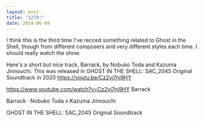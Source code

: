 ```yaml
---
layout: post
title: "1270:"
date: 2024-06-09
---
```


I think this is the third time I've recced something related to Ghost in the Shell, though from different composers and very different styles each time. I should really watch the show. 

Here's a short but nice track, Barrack, by Nobuko Toda and Kazuma Jinnouchi. This was released in GHOST IN THE SHELL: SAC_2045 Original Soundtrack in 2020
https://youtu.be/Cz2vj7nj9HY

https://www.youtube.com/watch?v=Cz2vj7nj9HY
Barrack

Barrack · Nobuko Toda x Kazuma Jinnouchi

GHOST IN THE SHELL: SAC_2045 Original Soundtrack
